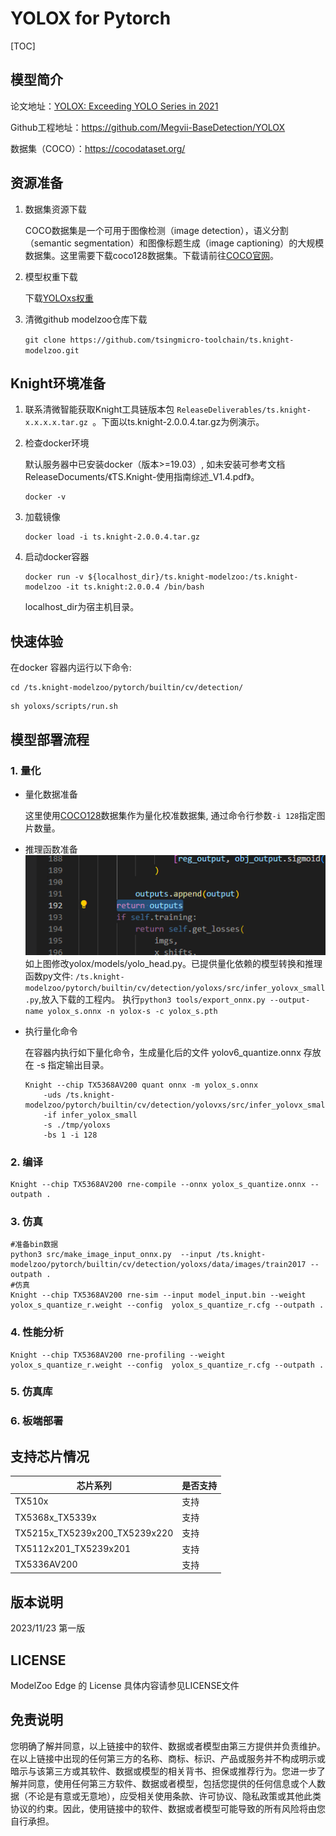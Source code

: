 # YOLOX for Pytorch

<!--命名规则 {model_name}-{dataset}-{framework}-->

[TOC]

## 模型简介

<!--可选-->
论文地址：[YOLOX: Exceeding YOLO Series in 2021](https://arxiv.org/abs/2107.08430)

Github工程地址：https://github.com/Megvii-BaseDetection/YOLOX

数据集（COCO）：https://cocodataset.org/

## 资源准备

1. 数据集资源下载

	COCO数据集是一个可用于图像检测（image detection），语义分割（semantic segmentation）和图像标题生成（image captioning）的大规模数据集。这里需要下载coco128数据集。下载请前往[COCO官网](https://cocodataset.org/)。

2. 模型权重下载

	下载[YOLOxs权重](https://github.com/Megvii-BaseDetection/YOLOX/releases/download/0.1.1rc0/yolox_s.pth)

3. 清微github modelzoo仓库下载

	```git clone https://github.com/tsingmicro-toolchain/ts.knight-modelzoo.git```

## Knight环境准备

1. 联系清微智能获取Knight工具链版本包 ```ReleaseDeliverables/ts.knight-x.x.x.x.tar.gz ```。下面以ts.knight-2.0.0.4.tar.gz为例演示。

2. 检查docker环境

	​默认服务器中已安装docker（版本>=19.03）, 如未安装可参考文档ReleaseDocuments/《TS.Knight-使用指南综述_V1.4.pdf》。
	
	```
	docker -v   
	```

3. 加载镜像
	
	```
	docker load -i ts.knight-2.0.0.4.tar.gz
	```

4. 启动docker容器

	```
	docker run -v ${localhost_dir}/ts.knight-modelzoo:/ts.knight-modelzoo -it ts.knight:2.0.0.4 /bin/bash
	```
	
	localhost_dir为宿主机目录。

## 快速体验

在docker 容器内运行以下命令:

```
cd /ts.knight-modelzoo/pytorch/builtin/cv/detection/
```

```
sh yoloxs/scripts/run.sh
```

## 模型部署流程

### 1. 量化


-   量化数据准备

    这里使用[COCO128](https://github.com/ultralytics/yolov5/releases/download/v1.0/coco128_with_yaml.zip)数据集作为量化校准数据集, 通过命令行参数```-i 128```指定图片数量。

-   推理函数准备
	![alt text](image.png)
	如上图修改yolox/models/yolo_head.py。已提供量化依赖的模型转换和推理函数py文件: ```/ts.knight-modelzoo/pytorch/builtin/cv/detection/yoloxs/src/infer_yolovx_small.py```,放入下载的工程内。
	执行`python3 tools/export_onnx.py --output-name yolox_s.onnx -n yolox-s -c yolox_s.pth`

-   执行量化命令

	在容器内执行如下量化命令，生成量化后的文件 yolov6_quantize.onnx 存放在 -s 指定输出目录。

    	Knight --chip TX5368AV200 quant onnx -m yolox_s.onnx 
    		-uds /ts.knight-modelzoo/pytorch/builtin/cv/detection/yolovxs/src/infer_yolovx_small.py 
    		-if infer_yolox_small
			-s ./tmp/yoloxs
    		-bs 1 -i 128


### 2. 编译


    Knight --chip TX5368AV200 rne-compile --onnx yolox_s_quantize.onnx --outpath .


### 3. 仿真

    #准备bin数据
    python3 src/make_image_input_onnx.py  --input /ts.knight-modelzoo/pytorch/builtin/cv/detection/yoloxs/data/images/train2017 --outpath . 
    #仿真
    Knight --chip TX5368AV200 rne-sim --input model_input.bin --weight yolox_s_quantize_r.weight --config  yolox_s_quantize_r.cfg --outpath .

### 4. 性能分析

```
Knight --chip TX5368AV200 rne-profiling --weight yolox_s_quantize_r.weight --config  yolox_s_quantize_r.cfg --outpath .
```

### 5. 仿真库

### 6. 板端部署



## 支持芯片情况

| 芯片系列                                          | 是否支持 |
| ------------------------------------------------ | ------- |
| TX510x                                           | 支持     |
| TX5368x_TX5339x                                  | 支持     |
| TX5215x_TX5239x200_TX5239x220 | 支持     |
| TX5112x201_TX5239x201                            | 支持     |
| TX5336AV200                                      | 支持     |



## 版本说明

2023/11/23  第一版



## LICENSE

ModelZoo Edge 的 License 具体内容请参见LICENSE文件

## 免责说明

您明确了解并同意，以上链接中的软件、数据或者模型由第三方提供并负责维护。在以上链接中出现的任何第三方的名称、商标、标识、产品或服务并不构成明示或暗示与该第三方或其软件、数据或模型的相关背书、担保或推荐行为。您进一步了解并同意，使用任何第三方软件、数据或者模型，包括您提供的任何信息或个人数据（不论是有意或无意地），应受相关使用条款、许可协议、隐私政策或其他此类协议的约束。因此，使用链接中的软件、数据或者模型可能导致的所有风险将由您自行承担。




